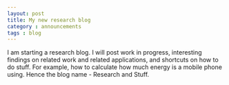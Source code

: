 ```yaml
---
layout: post
title: My new research blog
category : announcements
tags : blog
---
```

I am starting a research blog. I will post work in progress, interesting findings on related work and related applications, and shortcuts on how to do stuff. For example, how to calculate how much energy is a mobile phone using. Hence the blog name - Research and Stuff. 